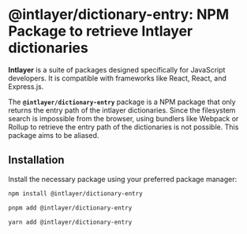 # @intlayer/dictionary-entry: NPM Package to retrieve Intlayer dictionaries

**Intlayer** is a suite of packages designed specifically for JavaScript developers. It is compatible with frameworks like React, React, and Express.js.

The **`@intlayer/dictionary-entry`** package is a NPM package that only returns the entry path of the intlayer dictionaries. Since the filesystem search is impossible from the browser, using bundlers like Webpack or Rollup to retrieve the entry path of the dictionaries is not possible. This package aims to be aliased.

## Installation

Install the necessary package using your preferred package manager:

```bash packageManager="npm"
npm install @intlayer/dictionary-entry
```

```bash packageManager="pnpm"
pnpm add @intlayer/dictionary-entry
```

```bash packageManager="yarn"
yarn add @intlayer/dictionary-entry
```
